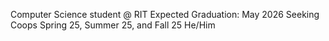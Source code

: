 Computer Science student @ RIT
Expected Graduation: May 2026
Seeking Coops Spring 25, Summer 25, and Fall 25
He/Him

